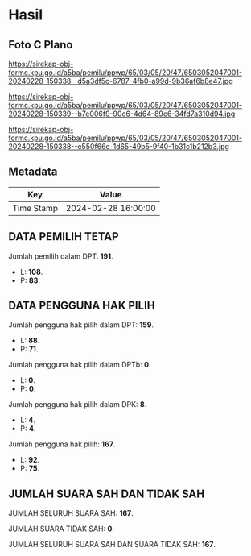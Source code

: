 # Hasil

## Foto C Plano

https://sirekap-obj-formc.kpu.go.id/a5ba/pemilu/ppwp/65/03/05/20/47/6503052047001-20240228-150338--d5a3df5c-6787-4fb0-a99d-9b36af6b8e47.jpg

https://sirekap-obj-formc.kpu.go.id/a5ba/pemilu/ppwp/65/03/05/20/47/6503052047001-20240228-150339--b7e006f9-90c6-4d64-89e6-34fd7a310d94.jpg

https://sirekap-obj-formc.kpu.go.id/a5ba/pemilu/ppwp/65/03/05/20/47/6503052047001-20240228-150338--e550f66e-1d65-49b5-9f40-1b31c1b212b3.jpg


## Metadata

| Key        | Value               |
| ---------- | ------------------- |
| Time Stamp | 2024-02-28 16:00:00 |


## DATA PEMILIH TETAP

Jumlah pemilih dalam DPT: **191**.
 * L: **108**.
 * P: **83**.

## DATA PENGGUNA HAK PILIH

Jumlah pengguna hak pilih dalam DPT: **159**.
 * L: **88**.
 * P: **71**.

Jumlah pengguna hak pilih dalam DPTb: **0**.
 * L: **0**.
 * P: **0**.

Jumlah pengguna hak pilih dalam DPK: **8**.
 * L: **4**.
 * P: **4**.

Jumlah pengguna hak pilih: **167**.
 * L: **92**.
 * P: **75**.

## JUMLAH SUARA SAH DAN TIDAK SAH

JUMLAH SELURUH SUARA SAH: **167**.

JUMLAH SUARA TIDAK SAH: **0**.

JUMLAH SELURUH SUARA SAH DAN SUARA TIDAK SAH: **167**.


